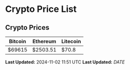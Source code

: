 # Crypto Price List

## Crypto Prices
| Bitcoin | Ethereum | Litecoin |
| ------- | -------- | -------- |
| $69615 | $2503.51 | $70.8 |
**Last Updated:** 2024-11-02 11:51 UTC
**Last Updated:** $DATE$
